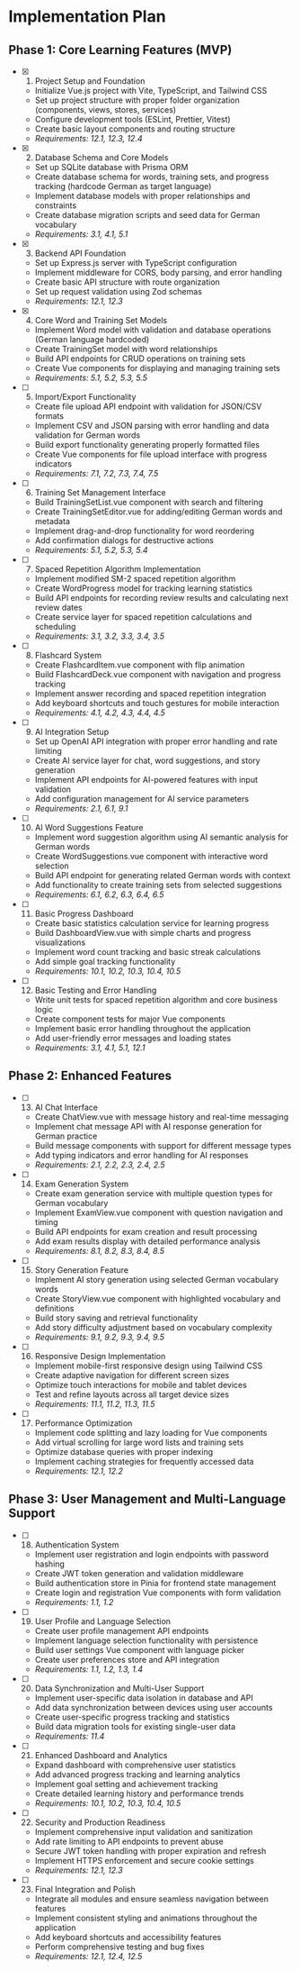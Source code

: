 # Implementation Plan

## Phase 1: Core Learning Features (MVP)

- [x] 1. Project Setup and Foundation
  - Initialize Vue.js project with Vite, TypeScript, and Tailwind CSS
  - Set up project structure with proper folder organization (components, views, stores, services)
  - Configure development tools (ESLint, Prettier, Vitest)
  - Create basic layout components and routing structure
  - _Requirements: 12.1, 12.3, 12.4_

- [x] 2. Database Schema and Core Models
  - Set up SQLite database with Prisma ORM
  - Create database schema for words, training sets, and progress tracking (hardcode German as target language)
  - Implement database models with proper relationships and constraints
  - Create database migration scripts and seed data for German vocabulary
  - _Requirements: 3.1, 4.1, 5.1_

- [x] 3. Backend API Foundation
  - Set up Express.js server with TypeScript configuration
  - Implement middleware for CORS, body parsing, and error handling
  - Create basic API structure with route organization
  - Set up request validation using Zod schemas
  - _Requirements: 12.1, 12.3_

- [x] 4. Core Word and Training Set Models
  - Implement Word model with validation and database operations (German language hardcoded)
  - Create TrainingSet model with word relationships
  - Build API endpoints for CRUD operations on training sets
  - Create Vue components for displaying and managing training sets
  - _Requirements: 5.1, 5.2, 5.3, 5.5_

- [ ] 5. Import/Export Functionality
  - Create file upload API endpoint with validation for JSON/CSV formats
  - Implement CSV and JSON parsing with error handling and data validation for German words
  - Build export functionality generating properly formatted files
  - Create Vue components for file upload interface with progress indicators
  - _Requirements: 7.1, 7.2, 7.3, 7.4, 7.5_

- [ ] 6. Training Set Management Interface
  - Build TrainingSetList.vue component with search and filtering
  - Create TrainingSetEditor.vue for adding/editing German words and metadata
  - Implement drag-and-drop functionality for word reordering
  - Add confirmation dialogs for destructive actions
  - _Requirements: 5.1, 5.2, 5.3, 5.4_

- [ ] 7. Spaced Repetition Algorithm Implementation
  - Implement modified SM-2 spaced repetition algorithm
  - Create WordProgress model for tracking learning statistics
  - Build API endpoints for recording review results and calculating next review dates
  - Create service layer for spaced repetition calculations and scheduling
  - _Requirements: 3.1, 3.2, 3.3, 3.4, 3.5_

- [ ] 8. Flashcard System
  - Create FlashcardItem.vue component with flip animation
  - Build FlashcardDeck.vue component with navigation and progress tracking
  - Implement answer recording and spaced repetition integration
  - Add keyboard shortcuts and touch gestures for mobile interaction
  - _Requirements: 4.1, 4.2, 4.3, 4.4, 4.5_

- [ ] 9. AI Integration Setup
  - Set up OpenAI API integration with proper error handling and rate limiting
  - Create AI service layer for chat, word suggestions, and story generation
  - Implement API endpoints for AI-powered features with input validation
  - Add configuration management for AI service parameters
  - _Requirements: 2.1, 6.1, 9.1_

- [ ] 10. AI Word Suggestions Feature
  - Implement word suggestion algorithm using AI semantic analysis for German words
  - Create WordSuggestions.vue component with interactive word selection
  - Build API endpoint for generating related German words with context
  - Add functionality to create training sets from selected suggestions
  - _Requirements: 6.1, 6.2, 6.3, 6.4, 6.5_

- [ ] 11. Basic Progress Dashboard
  - Create basic statistics calculation service for learning progress
  - Build DashboardView.vue with simple charts and progress visualizations
  - Implement word count tracking and basic streak calculations
  - Add simple goal tracking functionality
  - _Requirements: 10.1, 10.2, 10.3, 10.4, 10.5_

- [ ] 12. Basic Testing and Error Handling
  - Write unit tests for spaced repetition algorithm and core business logic
  - Create component tests for major Vue components
  - Implement basic error handling throughout the application
  - Add user-friendly error messages and loading states
  - _Requirements: 3.1, 4.1, 5.1, 12.1_

## Phase 2: Enhanced Features

- [ ] 13. AI Chat Interface
  - Create ChatView.vue with message history and real-time messaging
  - Implement chat message API with AI response generation for German practice
  - Build message components with support for different message types
  - Add typing indicators and error handling for AI responses
  - _Requirements: 2.1, 2.2, 2.3, 2.4, 2.5_

- [ ] 14. Exam Generation System
  - Create exam generation service with multiple question types for German vocabulary
  - Implement ExamView.vue component with question navigation and timing
  - Build API endpoints for exam creation and result processing
  - Add exam results display with detailed performance analysis
  - _Requirements: 8.1, 8.2, 8.3, 8.4, 8.5_

- [ ] 15. Story Generation Feature
  - Implement AI story generation using selected German vocabulary words
  - Create StoryView.vue component with highlighted vocabulary and definitions
  - Build story saving and retrieval functionality
  - Add story difficulty adjustment based on vocabulary complexity
  - _Requirements: 9.1, 9.2, 9.3, 9.4, 9.5_

- [ ] 16. Responsive Design Implementation
  - Implement mobile-first responsive design using Tailwind CSS
  - Create adaptive navigation for different screen sizes
  - Optimize touch interactions for mobile and tablet devices
  - Test and refine layouts across all target device sizes
  - _Requirements: 11.1, 11.2, 11.3, 11.5_

- [ ] 17. Performance Optimization
  - Implement code splitting and lazy loading for Vue components
  - Add virtual scrolling for large word lists and training sets
  - Optimize database queries with proper indexing
  - Implement caching strategies for frequently accessed data
  - _Requirements: 12.1, 12.2_

## Phase 3: User Management and Multi-Language Support

- [ ] 18. Authentication System
  - Implement user registration and login endpoints with password hashing
  - Create JWT token generation and validation middleware
  - Build authentication store in Pinia for frontend state management
  - Create login and registration Vue components with form validation
  - _Requirements: 1.1, 1.2_

- [ ] 19. User Profile and Language Selection
  - Create user profile management API endpoints
  - Implement language selection functionality with persistence
  - Build user settings Vue component with language picker
  - Create user preferences store and API integration
  - _Requirements: 1.1, 1.2, 1.3, 1.4_

- [ ] 20. Data Synchronization and Multi-User Support
  - Implement user-specific data isolation in database and API
  - Add data synchronization between devices using user accounts
  - Create user-specific progress tracking and statistics
  - Build data migration tools for existing single-user data
  - _Requirements: 11.4_

- [ ] 21. Enhanced Dashboard and Analytics
  - Expand dashboard with comprehensive user statistics
  - Add advanced progress tracking and learning analytics
  - Implement goal setting and achievement tracking
  - Create detailed learning history and performance trends
  - _Requirements: 10.1, 10.2, 10.3, 10.4, 10.5_

- [ ] 22. Security and Production Readiness
  - Implement comprehensive input validation and sanitization
  - Add rate limiting to API endpoints to prevent abuse
  - Secure JWT token handling with proper expiration and refresh
  - Implement HTTPS enforcement and secure cookie settings
  - _Requirements: 12.1, 12.3_

- [ ] 23. Final Integration and Polish
  - Integrate all modules and ensure seamless navigation between features
  - Implement consistent styling and animations throughout the application
  - Add keyboard shortcuts and accessibility features
  - Perform comprehensive testing and bug fixes
  - _Requirements: 12.1, 12.4, 12.5_